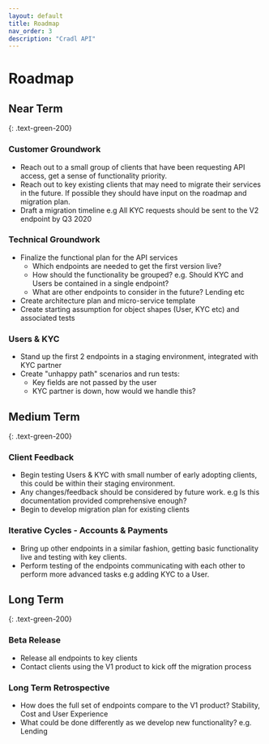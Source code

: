 ```yaml
---
layout: default
title: Roadmap
nav_order: 3
description: "Cradl API"
---
```


# Roadmap
<div class="code-example" markdown="1">

## Near Term
{: .text-green-200}

### Customer Groundwork

* Reach out to a small group of clients that have been requesting API access, get a sense of functionality priority.
* Reach out to key existing clients that may need to migrate their services in the future. If possible they should have input on the roadmap and migration plan.
* Draft a migration timeline e.g All KYC requests should be sent to the V2 endpoint by Q3 2020

### Technical Groundwork

* Finalize the functional plan for the API services
    * Which endpoints are needed to get the first version live?
    * How should the functionality be grouped? e.g. Should KYC and Users be contained in a single endpoint?
    * What are other endpoints to consider in the future? Lending etc
* Create architecture plan and micro-service template
* Create starting assumption for object shapes (User, KYC etc) and associated tests

### Users & KYC

* Stand up the first 2 endpoints in a staging environment, integrated with KYC partner
* Create "unhappy path" scenarios and run tests:
    * Key fields are not passed by the user
    * KYC partner is down, how would we handle this?
</div>

<div class="code-example" markdown="1">

## Medium Term
{: .text-green-200}

### Client Feedback

* Begin testing Users & KYC with small number of early adopting clients, this could be within their staging environment.
* Any changes/feedback should be considered by future work. e.g Is this documentation provided comprehensive enough?
* Begin to develop migration plan for existing clients

### Iterative Cycles - Accounts & Payments

* Bring up other endpoints in a similar fashion, getting basic functionality live and testing with key clients.
* Perform testing of the endpoints communicating with each other to perform more advanced tasks e.g adding KYC to a User.

</div>

<div class="code-example" markdown="1">

## Long Term
{: .text-green-200}

### Beta Release

* Release all endpoints to key clients
* Contact clients using the V1 product to kick off the migration process

### Long Term Retrospective

* How does the full set of endpoints compare to the V1 product? Stability, Cost and User Experience
* What could be done differently as we develop new functionality? e.g. Lending

</div>
